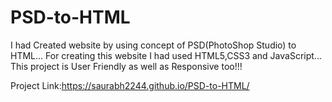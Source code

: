 # PSD-to-HTML
I had Created website by using concept of PSD(PhotoShop Studio) to HTML...
For creating this website I had used HTML5,CSS3 and JavaScript...
This project is User Friendly as well as Responsive too!!!

Project Link:https://saurabh2244.github.io/PSD-to-HTML/
